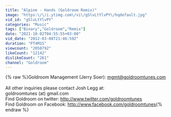 ```yaml
---
title: "Alpine - Hands (Goldroom Remix)"
image: "https:\/\/i.ytimg.com\/vi\/gSlvLtYlvPY\/hqdefault.jpg"
vid_id: "gSlvLtYlvPY"
categories: "Music"
tags: ["Binary","Goldroom","Remix"]
date: "2021-10-02T04:55:55+03:00"
vid_date: "2012-03-08T21:46:59Z"
duration: "PT4M1S"
viewcount: "2058792"
likeCount: "12142"
dislikeCount: "261"
channel: "Goldroom"
---
```

{% raw %}Goldroom Management (Jerry Soer): mgmt@goldroomtunes.com<br /><br />All other inquiries please contact Josh Legg at: <br />goldroomtunes (at) gmail.com <br />Find Goldroom on twitter: <a rel="nofollow" target="blank" href="http://www.twitter.com/goldroomtunes">http://www.twitter.com/goldroomtunes</a> <br />Find Goldroom on Facebook: <a rel="nofollow" target="blank" href="http://www.facebook.com/goldroomtunes">http://www.facebook.com/goldroomtunes</a>{% endraw %}
